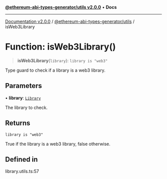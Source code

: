 [**@ethereum-abi-types-generator/utils v2.0.0**](../README.md) • **Docs**

***

[Documentation v2.0.0](../../../packages.md) / [@ethereum-abi-types-generator/utils](../README.md) / isWeb3Library

# Function: isWeb3Library()

> **isWeb3Library**(`library`): `library is "web3"`

Type guard to check if a library is a web3 library.

## Parameters

• **library**: [`Library`](../../types/type-aliases/Library.md)

The library to check.

## Returns

`library is "web3"`

True if the library is a web3 library, false otherwise.

## Defined in

library.utils.ts:57
